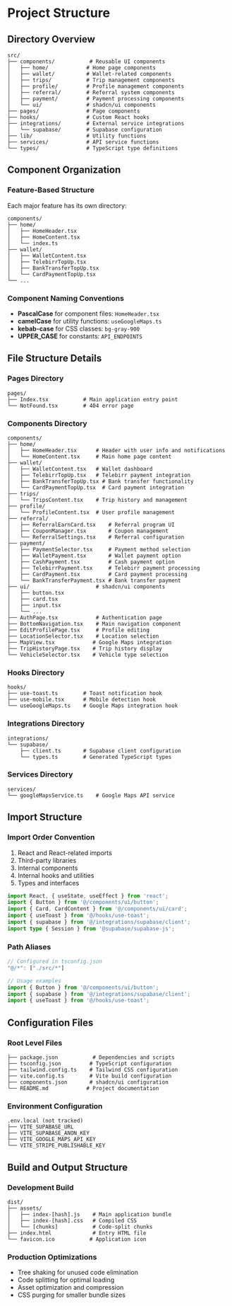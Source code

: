 
# Project Structure

## Directory Overview

```
src/
├── components/           # Reusable UI components
│   ├── home/            # Home page components
│   ├── wallet/          # Wallet-related components
│   ├── trips/           # Trip management components
│   ├── profile/         # Profile management components
│   ├── referral/        # Referral system components
│   ├── payment/         # Payment processing components
│   └── ui/              # shadcn/ui components
├── pages/               # Page components
├── hooks/               # Custom React hooks
├── integrations/        # External service integrations
│   └── supabase/        # Supabase configuration
├── lib/                 # Utility functions
├── services/            # API service functions
└── types/               # TypeScript type definitions
```

## Component Organization

### Feature-Based Structure

Each major feature has its own directory:

```
components/
├── home/
│   ├── HomeHeader.tsx
│   ├── HomeContent.tsx
│   └── index.ts
├── wallet/
│   ├── WalletContent.tsx
│   ├── TelebirrTopUp.tsx
│   ├── BankTransferTopUp.tsx
│   └── CardPaymentTopUp.tsx
└── ...
```

### Component Naming Conventions

- **PascalCase** for component files: `HomeHeader.tsx`
- **camelCase** for utility functions: `useGoogleMaps.ts`
- **kebab-case** for CSS classes: `bg-gray-900`
- **UPPER_CASE** for constants: `API_ENDPOINTS`

## File Structure Details

### Pages Directory

```
pages/
├── Index.tsx           # Main application entry point
└── NotFound.tsx        # 404 error page
```

### Components Directory

```
components/
├── home/
│   ├── HomeHeader.tsx      # Header with user info and notifications
│   └── HomeContent.tsx     # Main home page content
├── wallet/
│   ├── WalletContent.tsx   # Wallet dashboard
│   ├── TelebirrTopUp.tsx   # Telebirr payment integration
│   ├── BankTransferTopUp.tsx # Bank transfer functionality
│   └── CardPaymentTopUp.tsx  # Card payment integration
├── trips/
│   └── TripsContent.tsx    # Trip history and management
├── profile/
│   └── ProfileContent.tsx  # User profile management
├── referral/
│   ├── ReferralEarnCard.tsx    # Referral program UI
│   ├── CouponManager.tsx       # Coupon management
│   └── ReferralSettings.tsx    # Referral configuration
├── payment/
│   ├── PaymentSelector.tsx     # Payment method selection
│   ├── WalletPayment.tsx       # Wallet payment option
│   ├── CashPayment.tsx         # Cash payment option
│   ├── TelebirrPayment.tsx     # Telebirr payment processing
│   ├── CardPayment.tsx         # Card payment processing
│   └── BankTransferPayment.tsx # Bank transfer payment
├── ui/                     # shadcn/ui components
│   ├── button.tsx
│   ├── card.tsx
│   ├── input.tsx
│   └── ...
├── AuthPage.tsx            # Authentication page
├── BottomNavigation.tsx    # Main navigation component
├── EditProfilePage.tsx     # Profile editing
├── LocationSelector.tsx    # Location selection
├── MapView.tsx            # Google Maps integration
├── TripHistoryPage.tsx    # Trip history display
└── VehicleSelector.tsx    # Vehicle type selection
```

### Hooks Directory

```
hooks/
├── use-toast.ts        # Toast notification hook
├── use-mobile.tsx      # Mobile detection hook
└── useGoogleMaps.ts    # Google Maps integration hook
```

### Integrations Directory

```
integrations/
└── supabase/
    ├── client.ts       # Supabase client configuration
    └── types.ts        # Generated TypeScript types
```

### Services Directory

```
services/
└── googleMapsService.ts    # Google Maps API service
```

## Import Structure

### Import Order Convention

1. React and React-related imports
2. Third-party libraries
3. Internal components
4. Internal hooks and utilities
5. Types and interfaces

```typescript
import React, { useState, useEffect } from 'react';
import { Button } from '@/components/ui/button';
import { Card, CardContent } from '@/components/ui/card';
import { useToast } from '@/hooks/use-toast';
import { supabase } from '@/integrations/supabase/client';
import type { Session } from '@supabase/supabase-js';
```

### Path Aliases

```typescript
// Configured in tsconfig.json
"@/*": ["./src/*"]

// Usage examples
import { Button } from '@/components/ui/button';
import { supabase } from '@/integrations/supabase/client';
import { useToast } from '@/hooks/use-toast';
```

## Configuration Files

### Root Level Files

```
├── package.json           # Dependencies and scripts
├── tsconfig.json         # TypeScript configuration
├── tailwind.config.ts    # Tailwind CSS configuration
├── vite.config.ts        # Vite build configuration
├── components.json       # shadcn/ui configuration
└── README.md            # Project documentation
```

### Environment Configuration

```
.env.local (not tracked)
├── VITE_SUPABASE_URL
├── VITE_SUPABASE_ANON_KEY
├── VITE_GOOGLE_MAPS_API_KEY
└── VITE_STRIPE_PUBLISHABLE_KEY
```

## Build and Output Structure

### Development Build

```
dist/
├── assets/
│   ├── index-[hash].js    # Main application bundle
│   ├── index-[hash].css   # Compiled CSS
│   └── [chunks]           # Code-split chunks
├── index.html             # Entry HTML file
└── favicon.ico           # Application icon
```

### Production Optimizations

- Tree shaking for unused code elimination
- Code splitting for optimal loading
- Asset optimization and compression
- CSS purging for smaller bundle sizes
